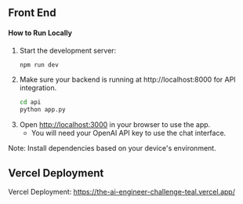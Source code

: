 ## Front End

#### How to Run Locally

1. Start the development server:
   ```bash
   npm run dev
   ```
2. Make sure your backend is running at http://localhost:8000 for API integration.
   ```bash
   cd api
   python app.py
   ```
3. Open [http://localhost:3000](http://localhost:3000) in your browser to use the app.
   - You will need your OpenAI API key to use the chat interface.

Note: Install dependencies based on your device's environment.
## Vercel Deployment

Vercel Deployment: https://the-ai-engineer-challenge-teal.vercel.app/
